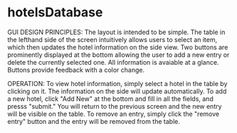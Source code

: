 # hotelsDatabase

GUI DESIGN PRINCIPLES: The layout is intended to be simple. The table in the lefthand side of the screen intuitively allows users to select an item, which then updates the hotel information on the side view. Two buttons are prominently displayed at the bottom allowing the user to add a new entry or delete the currently selected one. All information is avaiable at a glance. Buttons provide feedback with a color change.

OPERATION: To view hotel information, simply select a hotel in the table by clicking on it. The information on the side will update automatically. To add a new hotel, click "Add New" at the bottom and fill in all the fields, and presss "submit." You will return to the previous screen and the new entry will be visible on the table. To remove an entry, simply click the "remove entry" button and the entry will be removed from the table. 

